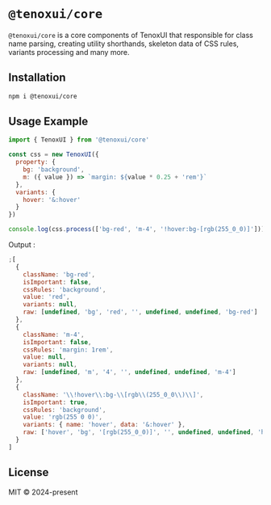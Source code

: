 # `@tenoxui/core`

`@tenoxui/core` is a core components of TenoxUI that responsible for class name parsing, creating utility shorthands, skeleton data of CSS rules, variants processing and many more.

## Installation

```bash
npm i @tenoxui/core
```

## Usage Example

```javascript
import { TenoxUI } from '@tenoxui/core'

const css = new TenoxUI({
  property: {
    bg: 'background',
    m: ({ value }) => `margin: ${value * 0.25 + 'rem'}`
  },
  variants: {
    hover: '&:hover'
  }
})

console.log(css.process(['bg-red', 'm-4', '!hover:bg-[rgb(255_0_0)]']))
```

Output :

```javascript
;[
  {
    className: 'bg-red',
    isImportant: false,
    cssRules: 'background',
    value: 'red',
    variants: null,
    raw: [undefined, 'bg', 'red', '', undefined, undefined, 'bg-red']
  },
  {
    className: 'm-4',
    isImportant: false,
    cssRules: 'margin: 1rem',
    value: null,
    variants: null,
    raw: [undefined, 'm', '4', '', undefined, undefined, 'm-4']
  },
  {
    className: '\\!hover\\:bg-\\[rgb\\(255_0_0\\)\\]',
    isImportant: true,
    cssRules: 'background',
    value: 'rgb(255 0 0)',
    variants: { name: 'hover', data: '&:hover' },
    raw: ['hover', 'bg', '[rgb(255_0_0)]', '', undefined, undefined, 'hover:bg-[rgb(255_0_0)]']
  }
]
```

## License

MIT © 2024-present
